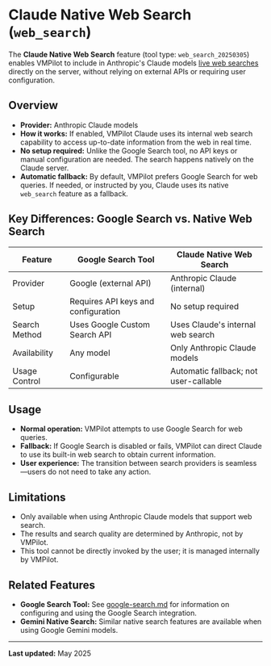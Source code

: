 # Claude Native Web Search (`web_search`)

The **Claude Native Web Search** feature (tool type: `web_search_20250305`) enables VMPilot to include in Anthropic's Claude models [live web searches](https://docs.anthropic.com/en/docs/agents-and-tools/tool-use/web-search-tool) directly on the server, without relying on external APIs or requiring user configuration.

## Overview

- **Provider:** Anthropic Claude models
- **How it works:** If enabled, VMPilot Claude uses its internal web search capability to access up-to-date information from the web in real time.
- **No setup required:** Unlike the Google Search tool, no API keys or manual configuration are needed. The search happens natively on the Claude server.
- **Automatic fallback:** By default, VMPilot prefers Google Search for web queries. If needed, or instructed by you, Claude uses its native `web_search` feature as a fallback.

## Key Differences: Google Search vs. Native Web Search

| Feature         | Google Search Tool                | Claude Native Web Search          |
|----------------|-----------------------------------|-----------------------------------|
| Provider       | Google (external API)             | Anthropic Claude (internal)       |
| Setup          | Requires API keys and configuration| No setup required                 |
| Search Method  | Uses Google Custom Search API     | Uses Claude's internal web search |
| Availability   | Any model                        | Only Anthropic Claude models      |
| Usage Control  | Configurable                     | Automatic fallback; not user-callable |

## Usage

- **Normal operation:** VMPilot attempts to use Google Search for web queries.
- **Fallback:** If Google Search is disabled or fails, VMPilot can direct Claude to use its built-in web search to obtain current information.
- **User experience:** The transition between search providers is seamless—users do not need to take any action.

## Limitations
- Only available when using Anthropic Claude models that support web search.
- The results and search quality are determined by Anthropic, not by VMPilot.
- This tool cannot be directly invoked by the user; it is managed internally by VMPilot.

## Related Features
- **Google Search Tool:** See [google-search.md](google-search.md) for information on configuring and using the Google Search integration.
- **Gemini Native Search:** Similar native search features are available when using Google Gemini models.

---

**Last updated:** May 2025
